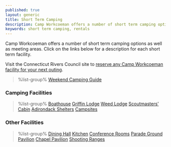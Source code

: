 ```yaml
---
published: true
layout: generic
title: Short Term Camping
description: Camp Workcoeman offers a number of short term camping options as well as meeting areas. View a description for each short term facility.
keywords: short term camping, rentals
---
```


Camp Workcoeman offers a number of short term camping options as well as
meeting areas. Click on the links below for a description for each short term
facility.

<div class="alert alert-info"><p>Visit the Connecticut Rivers Council site to
<a href="http://www.ctrivers.org/Camping/CampWorkcoeman/Rentals/">reserve any
Camp Workcoeman facility for your next outing</a>.</p></div>

> %list-group%
> <a href="{{ site.url }}/pdf/2014/weekendcamping.pdf" class="list-group-item">Weekend Camping Guide</a>

### Camping Facilities

> %list-group%
> <a href="boathouse/" class="list-group-item">Boathouse</a>
> <a href="griffin-lodge/" class="list-group-item">Griffin Lodge</a>
> <a href="weed-lodge/" class="list-group-item">Weed Lodge</a>
> <a href="scoutmasters-cabin/" class="list-group-item">Scoutmasters&rsquo; Cabin</a>
> <a href="adirondack-shelters/" class="list-group-item">Adirondack Shelters</a>
> <a href="campsites/" class="list-group-item">Campsites</a>

### Other Facilities

> %list-group%
> <a href="dining-hall/" class="list-group-item">Dining Hall</a>
> <a href="kitchen/" class="list-group-item">Kitchen</a>
> <a href="conference-rooms/" class="list-group-item">Conference Rooms</a>
> <a href="parade-ground-pavilion/" class="list-group-item">Parade Ground Pavilion</a>
> <a href="chapel/" class="list-group-item">Chapel Pavilion</a>
> <a href="shooting-ranges/" class="list-group-item">Shooting Ranges</a>
